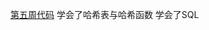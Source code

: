 [第五周代码](https://github.com/jingc19/jingchengBDMI2020ACode/blob/main/%E7%AC%AC%E4%BA%94%E5%91%A8.md)
学会了哈希表与哈希函数
学会了SQL
